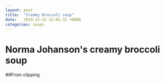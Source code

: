 ```yaml
---
layout: post
title:  "Creamy Broccoli soup"
date:   2019-12-22 12:01:32 +0000
categories: soups
---
```


# Norma Johanson's creamy broccoli soup
##From clipping
